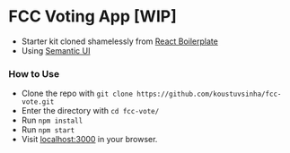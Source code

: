 # FCC Voting App [WIP]

* Starter kit cloned shamelessly from [React Boilerplate](https://github.com/mxstbr/react-boilerplate)
* Using [Semantic UI](http://semantic-ui.com/)

### How to Use

* Clone the repo with `git clone https://github.com/koustuvsinha/fcc-vote.git`
* Enter the directory with `cd fcc-vote/`
* Run `npm install`
* Run `npm start`
* Visit [localhost:3000](localhost:3000) in your browser.
